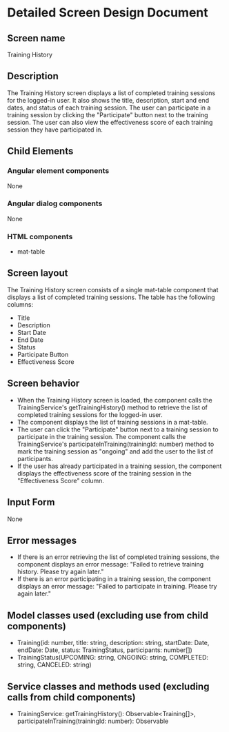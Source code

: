 # Detailed Screen Design Document
## Screen name
Training History

## Description
The Training History screen displays a list of completed training sessions for the logged-in user. It also shows the title, description, start and end dates, and status of each training session. The user can participate in a training session by clicking the "Participate" button next to the training session. The user can also view the effectiveness score of each training session they have participated in.

## Child Elements
### Angular element components
None

### Angular dialog components
None

### HTML components
- mat-table

## Screen layout
The Training History screen consists of a single mat-table component that displays a list of completed training sessions. The table has the following columns:
- Title
- Description
- Start Date
- End Date
- Status
- Participate Button
- Effectiveness Score

## Screen behavior
- When the Training History screen is loaded, the component calls the TrainingService's getTrainingHistory() method to retrieve the list of completed training sessions for the logged-in user.
- The component displays the list of training sessions in a mat-table.
- The user can click the "Participate" button next to a training session to participate in the training session. The component calls the TrainingService's participateInTraining(trainingId: number) method to mark the training session as "ongoing" and add the user to the list of participants.
- If the user has already participated in a training session, the component displays the effectiveness score of the training session in the "Effectiveness Score" column.

## Input Form
None

## Error messages
- If there is an error retrieving the list of completed training sessions, the component displays an error message: "Failed to retrieve training history. Please try again later."
- If there is an error participating in a training session, the component displays an error message: "Failed to participate in training. Please try again later." 

## Model classes used (excluding use from child components)
- Training(id: number, title: string, description: string, startDate: Date, endDate: Date, status: TrainingStatus, participants: number[])
- TrainingStatus(UPCOMING: string, ONGOING: string, COMPLETED: string, CANCELED: string)

## Service classes and methods used (excluding calls from child components)
- TrainingService: getTrainingHistory(): Observable<Training[]>, participateInTraining(trainingId: number): Observable<Training>
